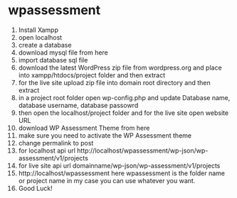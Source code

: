 # wpassessment

1. Install Xampp
2. open localhost
3. create a database
4. download mysql file from here
5. import database sql file
6. download the latest WordPress zip file from wordpress.org and place into xampp/htdocs/project folder and then extract
7. for the live site upload zip file into domain root directory and then extract
8. in a project root folder open wp-config.php and update Database name, database username, database passowrd
9. then open the localhost/project folder and for the live site open website URL
10. download WP Assessment Theme from here
11. make sure you need to activate the WP Assessment theme
12. change permalink to post
13. for localhost api url http://localhost/wpassessment/wp-json/wp-assessment/v1/projects
14. for live site api url domainname/wp-json/wp-assessment/v1/projects
15. http://localhost/wpassessment here wpassessment is the folder name or project name in my case you can use whatever you want.
16. Good Luck!
